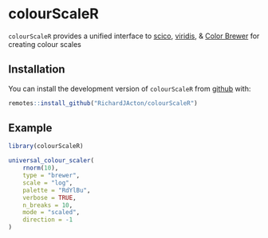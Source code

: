 
# colourScaleR

<!-- badges: start -->
<!-- badges: end -->

`colourScaleR` provides a unified interface to [scico](https://github.com/thomasp85/scico), [viridis](https://github.com/sjmgarnier/viridis), & [Color Brewer](https://colorbrewer2.org) for creating colour scales

## Installation

You can install the development version of `colourScaleR` from [github](https://github.com/RichardJActon/colourScaleR) with:

``` r
remotes::install_github("RichardJActon/colourScaleR")
```

## Example

``` r
library(colourScaleR)

universal_colour_scaler(
	rnorm(10),
	type = "brewer",
	scale = "log",
	palette = "RdYlBu",
	verbose = TRUE,
	n_breaks = 10,
	mode = "scaled",
	direction = -1
)
```


